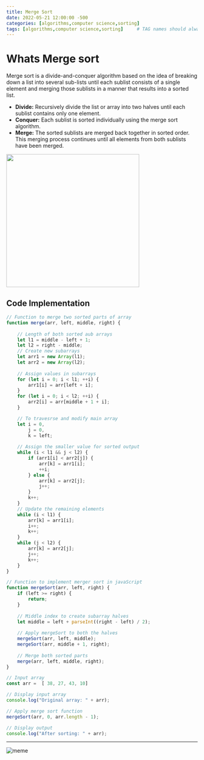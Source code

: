 ```yaml
---
title: Merge Sort
date: 2022-05-21 12:00:00 -500
categories: [algorithms,computer science,sorting]
tags: [algorithms,computer science,sorting]     # TAG names should always be lowercase
---
```


# Whats Merge sort

Merge sort is a divide-and-conquer algorithm based on the idea of breaking down a list into several sub-lists until each sublist consists of a single element and merging those sublists in a manner that results into a sorted list.



- **Divide:** Recursively divide the list or array into two halves until each sublist contains only one element.
- **Conquer:** Each sublist is sorted individually using the merge sort algorithm.
- **Merge:** The sorted sublists are merged back together in sorted order. This merging process continues until all elements from both sublists have been merged.





<img src="https://www.programiz.com/sites/tutorial2program/files/merge-sort-example_0.png" width="350" height="350"/>

## Code Implementation



```javascript
// Function to merge two sorted parts of array
function merge(arr, left, middle, right) {
    
    // Length of both sorted aub arrays
    let l1 = middle - left + 1;
    let l2 = right - middle;
    // Create new subarrays
    let arr1 = new Array(l1);
    let arr2 = new Array(l2);
    
    // Assign values in subarrays
    for (let i = 0; i < l1; ++i) {
        arr1[i] = arr[left + i];
    }
    for (let i = 0; i < l2; ++i) {
        arr2[i] = arr[middle + 1 + i];
    }

    // To travesrse and modify main array
    let i = 0,
        j = 0,
        k = left;
        
    // Assign the smaller value for sorted output
    while (i < l1 && j < l2) {
        if (arr1[i] < arr2[j]) {
            arr[k] = arr1[i];
            ++i;
        } else {
            arr[k] = arr2[j];
            j++;
        }
        k++;
    }
    // Update the remaining elements
    while (i < l1) {
        arr[k] = arr1[i];
        i++;
        k++;
    }
    while (j < l2) {
        arr[k] = arr2[j];
        j++;
        k++;
    }
}

// Function to implement merger sort in javaScript
function mergeSort(arr, left, right) {
    if (left >= right) {
        return;
    }
    
    // Middle index to create subarray halves
    let middle = left + parseInt((right - left) / 2);
    
    // Apply mergeSort to both the halves
    mergeSort(arr, left, middle);
    mergeSort(arr, middle + 1, right);
    
    // Merge both sorted parts
    merge(arr, left, middle, right);
}

// Input array
const arr =  [ 38, 27, 43, 10]

// Display input array
console.log("Original array: " + arr);

// Apply merge sort function
mergeSort(arr, 0, arr.length - 1);

// Display output
console.log("After sorting: " + arr);

```

---

![meme](https://prepinstadotcom.s3.ap-south-1.amazonaws.com/wp-content/uploads/2020/07/Merge-sort-in-Java-Meme.jpg)